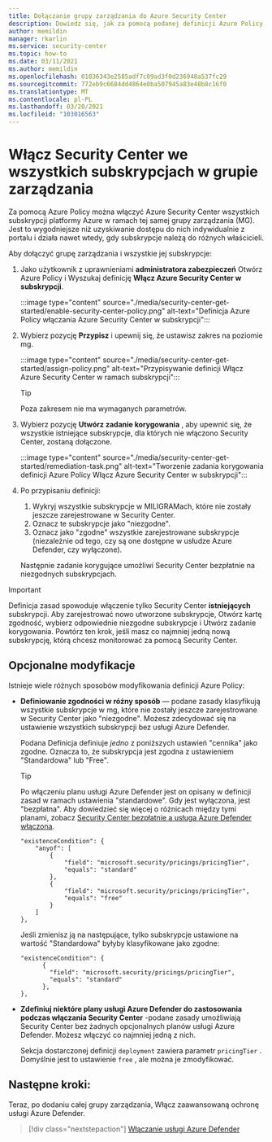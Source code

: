 ```yaml
---
title: Dołączanie grupy zarządzania do Azure Security Center
description: Dowiedz się, jak za pomocą podanej definicji Azure Policy włączyć Azure Security Center dla wszystkich subskrypcji w grupie zarządzania.
author: memildin
manager: rkarlin
ms.service: security-center
ms.topic: how-to
ms.date: 03/11/2021
ms.author: memildin
ms.openlocfilehash: 01036343e2585adf7c09ad3f0d236948a537fc29
ms.sourcegitcommit: 772eb9c6684dd4864e0ba507945a83e48b8c16f0
ms.translationtype: MT
ms.contentlocale: pl-PL
ms.lasthandoff: 03/20/2021
ms.locfileid: "103016563"
---
```

# <a name="enable-security-center-on-all-subscriptions-in-a-management-group"></a>Włącz Security Center we wszystkich subskrypcjach w grupie zarządzania

Za pomocą Azure Policy można włączyć Azure Security Center wszystkich subskrypcji platformy Azure w ramach tej samej grupy zarządzania (MG). Jest to wygodniejsze niż uzyskiwanie dostępu do nich indywidualnie z portalu i działa nawet wtedy, gdy subskrypcje należą do różnych właścicieli. 

Aby dołączyć grupę zarządzania i wszystkie jej subskrypcje:

1. Jako użytkownik z uprawnieniami **administratora zabezpieczeń** Otwórz Azure Policy i Wyszukaj definicję **Włącz Azure Security Center w subskrypcji**.

    :::image type="content" source="./media/security-center-get-started/enable-security-center-policy.png" alt-text="Definicja Azure Policy włączania Azure Security Center w subskrypcji":::

1. Wybierz pozycję **Przypisz** i upewnij się, że ustawisz zakres na poziomie mg.

    :::image type="content" source="./media/security-center-get-started/assign-policy.png" alt-text="Przypisywanie definicji Włącz Azure Security Center w ramach subskrypcji":::

    > [!TIP]
    > Poza zakresem nie ma wymaganych parametrów.

1. Wybierz pozycję **Utwórz zadanie korygowania** , aby upewnić się, że wszystkie istniejące subskrypcje, dla których nie włączono Security Center, zostaną dołączone.

    :::image type="content" source="./media/security-center-get-started/remediation-task.png" alt-text="Tworzenie zadania korygowania definicji Azure Policy Włącz Azure Security Center w subskrypcji":::

1. Po przypisaniu definicji:

    1. Wykryj wszystkie subskrypcje w MILIGRAMach, które nie zostały jeszcze zarejestrowane w Security Center.
    1. Oznacz te subskrypcje jako "niezgodne".
    1. Oznacz jako "zgodne" wszystkie zarejestrowane subskrypcje (niezależnie od tego, czy są one dostępne w usłudze Azure Defender, czy wyłączone).

    Następnie zadanie korygujące umożliwi Security Center bezpłatnie na niezgodnych subskrypcjach.

> [!IMPORTANT]
> Definicja zasad spowoduje włączenie tylko Security Center **istniejących** subskrypcji. Aby zarejestrować nowo utworzone subskrypcje, Otwórz kartę zgodność, wybierz odpowiednie niezgodne subskrypcje i Utwórz zadanie korygowania. Powtórz ten krok, jeśli masz co najmniej jedną nową subskrypcję, którą chcesz monitorować za pomocą Security Center.

## <a name="optional-modifications"></a>Opcjonalne modyfikacje

Istnieje wiele różnych sposobów modyfikowania definicji Azure Policy: 

- **Definiowanie zgodności w różny sposób** — podane zasady klasyfikują wszystkie subskrypcje w mg, które nie zostały jeszcze zarejestrowane w Security Center jako "niezgodne". Możesz zdecydować się na ustawienie wszystkich subskrypcji bez usługi Azure Defender.

    Podana Definicja definiuje *jedno* z poniższych ustawień "cennika" jako zgodne. Oznacza to, że subskrypcja jest zgodna z ustawieniem "Standardowa" lub "Free".

    > [!TIP]
    > Po włączeniu planu usługi Azure Defender jest on opisany w definicji zasad w ramach ustawienia "standardowe". Gdy jest wyłączona, jest "bezpłatna". Aby dowiedzieć się więcej o różnicach między tymi planami, zobacz [Security Center bezpłatnie a usługa Azure Defender włączona](security-center-pricing.md). 

    ```
    "existenceCondition": {
        "anyof": [
            {
                "field": "microsoft.security/pricings/pricingTier",
                "equals": "standard"
            },
            {
                "field": "microsoft.security/pricings/pricingTier",
                "equals": "free"
            }
        ]
    },
    ```

    Jeśli zmienisz ją na następujące, tylko subskrypcje ustawione na wartość "Standardowa" byłyby klasyfikowane jako zgodne:

    ```
    "existenceCondition": {
          {
            "field": "microsoft.security/pricings/pricingTier",
            "equals": "standard"
          },
    },
    ```

- **Zdefiniuj niektóre plany usługi Azure Defender do zastosowania podczas włączania Security Center** -podane zasady umożliwiają Security Center bez żadnych opcjonalnych planów usługi Azure Defender. Możesz włączyć co najmniej jedną z nich.

    Sekcja dostarczonej definicji `deployment` zawiera parametr `pricingTier` . Domyślnie jest to ustawienie `free` , ale można je zmodyfikować. 


## <a name="next-steps"></a>Następne kroki:

Teraz, po dodaniu całej grupy zarządzania, Włącz zaawansowaną ochronę usługi Azure Defender. 

> [!div class="nextstepaction"]
> [Włączanie usługi Azure Defender](enable-azure-defender.md)